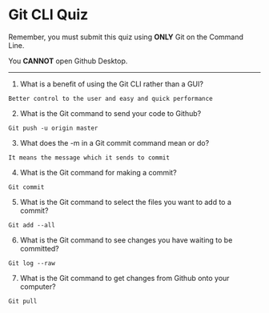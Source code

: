 # Git CLI Quiz

Remember, you must submit this quiz using __ONLY__ Git on the Command Line.

You __CANNOT__ open Github Desktop.

---

1. What is a benefit of using the Git CLI rather than a GUI?

<!-- Write your answer here -->
    Better control to the user and easy and quick performance


2. What is the Git command to send your code to Github?

<!-- Write your answer here -->
    Git push -u origin master

3. What does the -m in a Git commit command mean or do?

<!-- Write your answer here -->
    It means the message which it sends to commit

4. What is the Git command for making a commit?

<!-- Write your answer here -->
    Git commit
5. What is the Git command to select the files you want to add to a commit?

<!-- Write your answer here -->
    Git add --all
6. What is the Git command to see changes you have waiting to be committed?

<!-- Write your answer here -->
    Git log --raw
7. What is the Git command to get changes from Github onto your computer?

<!-- Write your answer here -->
    Git pull

